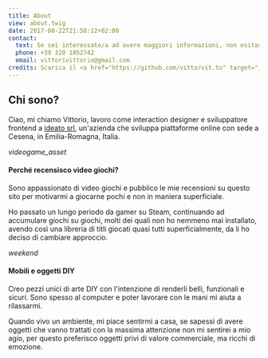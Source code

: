 ```yaml
---
title: About
view: about.twig
date: 2017-08-22T21:58:12+02:00
contact:
  text: Se sei interessato/a ad avere maggiori informazioni, non esitare a contattarmi
  phone: +39 320 1852742
  email: vittorivittorio@gmail.com
credits: Scarica il <a href="https://github.com/vitto/vit.to" target="_blank">codice sorgente</a> di questo sito
---
```


## Chi sono?

Ciao, mi chiamo Vittorio, lavoro come interaction designer e sviluppatore frontend a [ideato srl](http://www.ideato.it), un'azienda che sviluppa piattaforme online con sede a Cesena, in Emilia-Romagna, Italia.

<div class="row row--margin-top">

  <div class="row__column">
    <div class="row__header">
      <i class="row__icon material-icons">videogame_asset</i>
      <h4 class="row__title">
        Perché recensisco video giochi?
      </h4>
    </div>
    <p class="row__text">
      Sono appassionato di video giochi e pubblico le mie recensioni su questo sito per motivarmi a giocarne pochi e non in maniera superficiale.
    </p>
    <p class="row__text">
      Ho passato un lungo periodo da gamer su Steam, continuando ad accumulare giochi su giochi, molti dei quali non ho nemmeno mai installato, avendo così una libreria di titli giocati quasi tutti superficialmente, da li ho deciso di cambiare approccio.
    </p>
  </div>

  <div class="row__column">
    <div class="row__header">
      <i class="row__icon material-icons">weekend</i>
      <h4 class="row__title">
        Mobili e oggetti DIY
      </h4>
    </div>
    <p class="row__text">
      Creo pezzi unici di arte DIY con l'intenzione di renderli belli, funzionali e sicuri. Sono spesso al computer e poter lavorare con le mani mi aiuta a rilassarmi.
    </p>
    <p class="row__text">
      Quando vivo un ambiente, mi piace sentirmi a casa, se sapessi di avere oggetti che vanno trattati con la massima attenzione non mi sentirei a mio agio, per questo preferisco oggetti privi di valore commerciale, ma ricchi di emozione.
    </p>
  </div>

</div>
